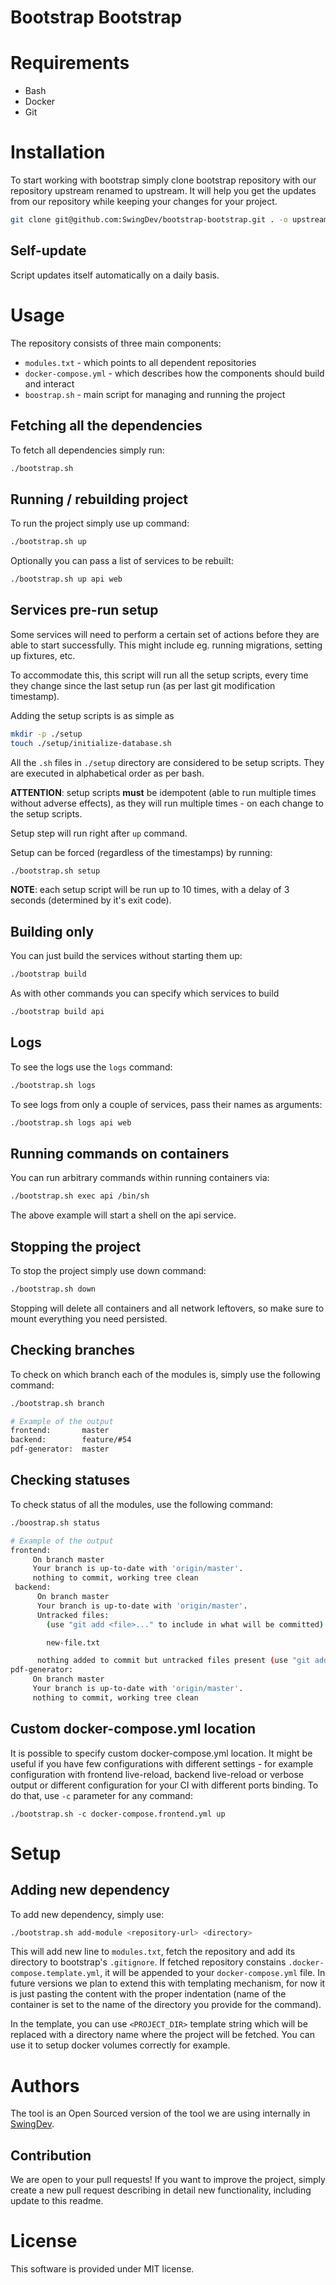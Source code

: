 # Bootstrap Bootstrap

# Requirements
- Bash
- Docker
- Git

# Installation
To start working with bootstrap simply clone bootstrap repository with our repository upstream renamed to upstream. It will help you get the updates from our repository while keeping your changes for your project.

```bash
git clone git@github.com:SwingDev/bootstrap-bootstrap.git . -o upstream
```

## Self-update
Script updates itself automatically on a daily basis.

# Usage
The repository consists of three main components:
- `modules.txt` - which points to all dependent repositories
- `docker-compose.yml` - which describes how the components should build and interact
- `boostrap.sh` - main script for managing and running the project

## Fetching all the dependencies
To fetch all dependencies simply run:
```bash
./bootstrap.sh
```

## Running / rebuilding project
To run the project simply use up command:

```bash
./bootstrap.sh up
```

Optionally you can pass a list of services to be rebuilt:

```bash
./bootstrap.sh up api web
```

## Services pre-run setup
Some services will need to perform a certain set of actions before they are able to start successfully. This might include eg. running migrations, setting up fixtures, etc.

To accommodate this, this script will run all the setup scripts, every time they change since the last setup run (as per last git modification timestamp).

Adding the setup scripts is as simple as
```bash
mkdir -p ./setup
touch ./setup/initialize-database.sh
```

All the `.sh` files in `./setup` directory are considered to be setup scripts. They are executed in alphabetical order as per bash.

**ATTENTION**: setup scripts **must** be idempotent (able to run multiple times without adverse effects), as they will run multiple times - on each change to the setup scripts.

Setup step will run right after `up` command.

Setup can be forced (regardless of the timestamps) by running:

```bash
./bootstrap.sh setup
```

**NOTE**: each setup script will be run up to 10 times, with a delay of 3 seconds (determined by it's exit code).

## Building only

You can just build the services without starting them up:

```bash
./bootstrap build
```

As with other commands you can specify which services to build

```bash
./bootstrap build api
```

## Logs
To see the logs use the `logs` command:

```bash
./bootstrap.sh logs
```

To see logs from only a couple of services, pass their names as arguments:

```bash
./bootstrap.sh logs api web
```

## Running commands on containers

You can run arbitrary commands within running containers via:

```bash
./bootstrap.sh exec api /bin/sh
```

The above example will start a shell on the api service.

## Stopping the project
To stop the project simply use down command:

```bash
./bootstrap.sh down
```

Stopping will delete all containers and all network leftovers, so make sure to mount everything you need persisted.

## Checking branches
To check on which branch each of the modules is, simply use the following command:

```bash
./bootstrap.sh branch
```

```bash
# Example of the output
frontend:       master
backend:        feature/#54
pdf-generator:  master
```

## Checking statuses
To check status of all the modules, use the following command:

```bash
./boostrap.sh status
```

```bash
# Example of the output
frontend:
     On branch master
     Your branch is up-to-date with 'origin/master'.
     nothing to commit, working tree clean
 backend:
      On branch master
      Your branch is up-to-date with 'origin/master'.
      Untracked files:
        (use "git add <file>..." to include in what will be committed)

      	new-file.txt

      nothing added to commit but untracked files present (use "git add" to track)
pdf-generator:
     On branch master
     Your branch is up-to-date with 'origin/master'.
     nothing to commit, working tree clean
```

## Custom docker-compose.yml location
It is possible to specify custom docker-compose.yml location. It might be useful if you have few configurations with different settings - for example configuration with frontend live-reload, backend live-reload or verbose output or different configuration for your CI with different ports binding. To do that, use `-c` parameter for any command:
```
./bootstrap.sh -c docker-compose.frontend.yml up
```

# Setup
## Adding new dependency
To add new dependency, simply use:

```bash
./bootstrap.sh add-module <repository-url> <directory>
```

This will add new line to `modules.txt`, fetch the repository and add its directory to bootstrap's `.gitignore`.
If fetched repository constains `.docker-compose.template.yml`, it will be appended to your `docker-compose.yml` file.
In future versions we plan to extend this with templating mechanism, for now it is just pasting the content with the proper indentation (name of the container is set to the name of the directory you provide for the command).

In the template, you can use `<PROJECT_DIR>` template string which will be replaced with a directory name where the project will be fetched. You can use it to setup docker volumes correctly for example.

# Authors
The tool is an Open Sourced version of the tool we are using internally in [SwingDev](https://swingdev.io).

## Contribution
We are open to your pull requests! If you want to improve the project, simply create a new pull request describing in detail new functionality, including update to this readme.

# License
This software is provided under MIT license.
